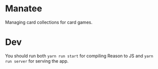 # Manatee

Managing card collections for card games.

# Dev

You should run both `yarn run start` for compiling Reason to JS and `yarn run server` for serving the app.